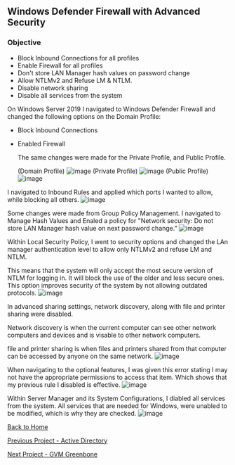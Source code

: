 ## Windows Defender Firewall with Advanced Security
### Objective
- Block Inbound Connections for all profiles
- Enable Firewall for all profiles
- Don't store LAN Manager hash values on password change
- Allow NTLMv2 and Refuse LM & NTLM.
- Disable network sharing
- Disable all services from the system


On Windows Server 2019 I navigated to Windows Defender Firewall and changed the following options on the Domain Profile:

- Block Inbound Connections
- Enabled Firewall

  The same changes were made for the Private Profile, and Public Profile.

  (Domain Profile)
![image](https://github.com/user-attachments/assets/a9b3d61d-6830-40f0-a600-3a0d92ec9e9e)
  (Private Profile)
![image](https://github.com/user-attachments/assets/daeff71a-b6d6-4f9e-ada0-f144600f7788)
(Public Profile)
![image](https://github.com/user-attachments/assets/1623264e-ab90-43fa-835f-6ecc49116735)

I navigated to Inbound Rules and applied which ports I wanted to allow, while blocking all others.
![image](https://github.com/user-attachments/assets/cf65b68f-9205-4e5a-a1fd-a44131bcd5d5)

Some changes were made from Group Policy Management. I navigated to Manage Hash Values and Enaled a policy for "Network security: Do not store LAN Manager hash value on next password change."
![image](https://github.com/user-attachments/assets/83994400-bc92-4ead-bdc0-6cf24b412a61)


Within Local Security Policy, I went to security options and changed the LAn manager authentication level to allow only NTLMv2 and refuse LM and NTLM. 

This means that the system will only accept the most secure version of NTLM for logging in. It will block the use of the older and less secure ones.
This option improves security of the system by not allowing outdated protocols.
![image](https://github.com/user-attachments/assets/da83a25e-c675-4382-bf39-6c1cd5a800c4)



In advanced sharing settings, network discovery, along with file and printer sharing were disabled. 

Network discovery is when the current computer can see other network computers and devices and is visable to other network computers. 

file and printer sharing is when files and printers shared from that computer can be accessed by anyone on the same network.
![image](https://github.com/user-attachments/assets/272a690d-2747-4b2f-b1c6-1bc93aa86c65)


When navigating to the optional features, I was given this error stating I may not have 
the appropriate permissions to access that item. Which shows that my previous rule I disabled is effective.
![image](https://github.com/user-attachments/assets/ddf9ece1-3229-49d6-90f3-1708611d5d40)


Within Server Manager and its System Configurations, I diabled all services from the system. All services that are needed for Windows,
were unabled to be modified, which is why they are checked.
![image](https://github.com/user-attachments/assets/5f1999ee-cc14-489a-b902-03720d31c569)


[Back to Home](https://github.com/EricFarrell/Cybersecurity-Portfolio/blob/e9ff1f4aff4adea839d367703f9c86a8408254d3/README.md)

[Previous Project - Active Directory](https://github.com/EricFarrell/Cybersecurity-Portfolio/tree/f74b90c18a831bcfec0237273ff77beddcadf1db/Active%20Directory
)

[Next Project - GVM Greenbone](https://github.com/EricFarrell/Cybersecurity-Portfolio/tree/6a83e9281d036567be6e5ed086086a2c0a63f5f6/GVM%20Greenbone)

